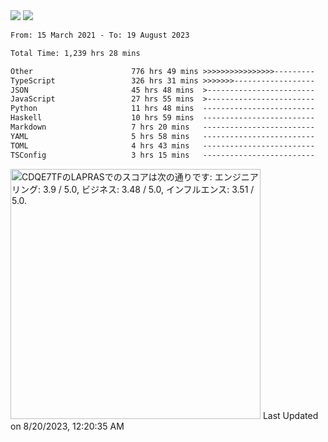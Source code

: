 <div>
  <img src="https://github-readme-stats.vercel.app/api?username=naporin0624&count_private=true&show_icons=true" />
  <img src="https://github-readme-stats.vercel.app/api/top-langs/?username=naporin0624&layout=compact&hide=css" />
  <!--START_SECTION:waka-->

```txt
From: 15 March 2021 - To: 19 August 2023

Total Time: 1,239 hrs 28 mins

Other                      776 hrs 49 mins >>>>>>>>>>>>>>>>---------   62.67 %
TypeScript                 326 hrs 31 mins >>>>>>>------------------   26.34 %
JSON                       45 hrs 48 mins  >------------------------   03.70 %
JavaScript                 27 hrs 55 mins  >------------------------   02.25 %
Python                     11 hrs 48 mins  -------------------------   00.95 %
Haskell                    10 hrs 59 mins  -------------------------   00.89 %
Markdown                   7 hrs 20 mins   -------------------------   00.59 %
YAML                       5 hrs 58 mins   -------------------------   00.48 %
TOML                       4 hrs 43 mins   -------------------------   00.38 %
TSConfig                   3 hrs 15 mins   -------------------------   00.26 %
```

<!--END_SECTION:waka-->
  
  <!--START_SECTION:lapras-card-->
<p ><a href="https://lapras.com/public/CDQE7TF" target="_blank" rel="noopener noreferrer"><img alt="CDQE7TFのLAPRASでのスコアは次の通りです: エンジニアリング: 3.9 / 5.0, ビジネス: 3.48 / 5.0, インフルエンス: 3.51 / 5.0." src="https://lapras-card-generator.vercel.app/api/svg?e=3.9&b=3.48&i=3.51&b1=%23232323&b2=%236d6d6d&i1=%23212121&i2=%23818181&l=ja" width="400" ></a>  
Last Updated on 8/20/2023, 12:20:35 AM</p>
<!--END_SECTION:lapras-card-->
</div>
